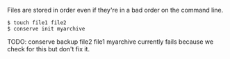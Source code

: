 Files are stored in order even if they're in a bad order on the command line.

    $ touch file1 file2
    $ conserve init myarchive
    
TODO: conserve backup file2 file1 myarchive
currently fails because we check for this but don't fix it.
